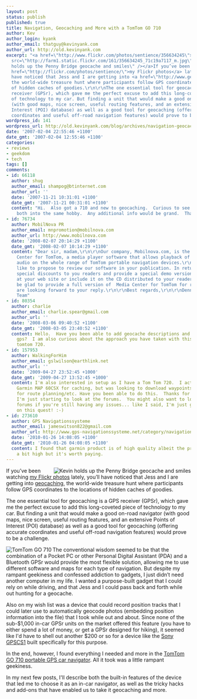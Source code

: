```yaml
---
layout: post
status: publish
published: true
title: Navigation, Geocaching and More with a TomTom GO 710
author: Kev
author_login: kyank
author_email: thatguy@kevinyank.com
author_url: http://old.kevinyank.com
excerpt: "<a href=\"http://www.flickr.com/photos/sentience/356634245\"><img align=\"right\"
  src=\"http://farm1.static.flickr.com/161/356634245_71c19a7117_m.jpg\" alt=\"Kevin
  holds up the Penny Bridge geocache and smiles\" /></a>If you’ve been watching <a
  href=\"http://flickr.com/photos/sentience/\">my Flickr photos</a> lately, you’ll
  have noticed that Jess and I are getting into <a href=\"http://www.geocaching.com/\">geocaching</a>,
  the world-wide treasure hunt where participants follow GPS coordinates to the locations
  of hidden caches of goodies.\r\n\r\nThe one essential tool for geocaching is a GPS
  receiver (GPSr), which gave me the perfect excuse to add this long-coveted piece
  of technology to my car. But finding a unit that would make a good on-road navigator
  (with good maps, nice screen, useful routing features, and an extensive Points of
  Interest (POI) database) as well as a good tool for geocaching (offering accurate
  coordinates and useful off-road navigation features) would prove to be a challenge.\r\n\r\n"
wordpress_id: 141
wordpress_url: http://old.kevinyank.com/blog/archives/navigation-geocaching-and-more-with-a-tomtom-go-710/
date: '2007-02-04 22:55:46 +1100'
date_gmt: '2007-02-04 12:55:46 +1100'
categories:
- reviews
- geekdom
- tech
tags: []
comments:
- id: 66118
  author: shug
  author_email: shampog@btinternet.com
  author_url: ''
  date: '2007-11-21 10:31:01 +1100'
  date_gmt: '2007-11-21 00:31:01 +1100'
  content: "Hi.  Also got a 710 and new to geocaching.  Curious to see how i can combine
    both into the same hobby.  Any additional info would be grand.  Thanks\r\n\r\nShug"
- id: 76734
  author: MobilNova PR
  author_email: mnpromotion@mobilnova.com
  author_url: http://www.mobilnova.com
  date: '2008-02-07 20:14:29 +1100'
  date_gmt: '2008-02-07 10:14:29 +1100'
  content: "Dear sir, madam,\r\n\r\nOur company, Mobilnova.com, is the maker of Media
    Center for TomTom, a media player software that allows playback of video and MP3
    audio on the whole range of TomTom portable navigation devices.\r\n\r\nWe would
    like to propose to review our software in your publication. In return we can offer
    special discounts to you readers and provide a special demo version of our software
    at your web site or include it on the CD distributed to your readers.\r\nWe would
    be glad to provide a full version of  Media Center for TomTom for review purposes.\r\n\r\nWe
    are looking forward to your reply.\r\n\r\nBest regards,\r\n\r\nDennis\r\nMobilnova
    Team"
- id: 80354
  author: charlie
  author_email: charlie.spear@gmail.com
  author_url: ''
  date: '2008-03-06 09:40:52 +1100'
  date_gmt: '2008-03-05 23:40:52 +1100'
  content: Hello.  Have you been able to add geocache descriptions and logs to your
    gps?  I am also curious about the approach you have taken with this.  I have a
    tomtom 720.
- id: 157953
  author: WalkingForHim
  author_email: gslwilson@earthlink.net
  author_url: ''
  date: '2009-04-27 23:52:45 +1000'
  date_gmt: '2009-04-27 13:52:45 +1000'
  content: I'm also interested in setup as I have a Tom Tom 720.  I actually use a
    Garmin MAP 60CSX for caching, but was looking to download waypoints into my 720
    for route planning/etc. Have you been able to do this.  Thanks for any feedback...
    I'm just starting to look at the forums.  You might also want to look at the www.geocaching.com
    forums if you're still having any issues... like I said, I'm just getting started
    on this quest! :-)
- id: 273610
  author: GPS Navigationssysteme
  author_email: jameswitson822@gmail.com
  author_url: http://www.gps-navigationssysteme.net/category/navigationssysteme
  date: '2010-01-26 14:08:05 +1100'
  date_gmt: '2010-01-26 04:08:05 +1100'
  content: I found that garmin product is of high quality albeit the price is also
    a bit high but it's worth paying.
---
```

<p><a href="http://www.flickr.com/photos/sentience/356634245"><img align="right" src="http://farm1.static.flickr.com/161/356634245_71c19a7117_m.jpg" alt="Kevin holds up the Penny Bridge geocache and smiles" /></a>If you’ve been watching <a href="http://flickr.com/photos/sentience/">my Flickr photos</a> lately, you’ll have noticed that Jess and I are getting into <a href="http://www.geocaching.com/">geocaching</a>, the world-wide treasure hunt where participants follow GPS coordinates to the locations of hidden caches of goodies.</p>
<p>The one essential tool for geocaching is a GPS receiver (GPSr), which gave me the perfect excuse to add this long-coveted piece of technology to my car. But finding a unit that would make a good on-road navigator (with good maps, nice screen, useful routing features, and an extensive Points of Interest (POI) database) as well as a good tool for geocaching (offering accurate coordinates and useful off-road navigation features) would prove to be a challenge.</p>
<p><a id="more"></a><a id="more-141"></a><a href="http://www.tomtom.com/products/product.php?ID=211"><img align="left" title="TomTom GO 710" alt="TomTom GO 710" id="image140" src="http://old.kevinyank.com/blog/wp-content/uploads/2007/01/ttg710.jpg" /></a>The conventional wisdom seemed to be that the combination of a Pocket PC or other Personal Digital Assistant (PDA) and a Bluetooth GPSr would provide the most flexible solution, allowing me to use different software and maps for each type of navigation. But despite my rampant geekiness and confessed addiction to gadgets, I just didn’t need another computer in my life. I wanted a purpose-built gadget that I could rely on while driving, and that Jess and I could pass back and forth while out hunting for a geocache.</p>
<p>Also on my wish list was a device that could record position tracks that I could later use to automatically geocode photos (embedding position information into the file) that I took while out and about. Since none of the sub-$1,000 in-car GPSr units on the market offered this feature (you have to either spend a lot of money, or get a GPSr designed for hiking), it seemed like I'd have to shell out another $200 or so for a device like the <a href="http://www.sony.com.au/dis/dis/catalog/product.jsp?id=GPSCS1">Sony GPSCS1</a> built specifically for this purpose.</p>
<p>In the end, however, I found everything I needed and more in the <a href="http://www.tomtom.com/products/product.php?ID=211">TomTom GO 710 portable GPS car navigator</a>. All it took was a little rampant geekiness.</p>
<p>In my next few posts, I'll describe both the built-in features of the device that led me to choose it as an in-car navigator, as well as the tricky hacks and add-ons that have enabled us to take it geocaching and more.</p>
